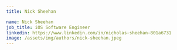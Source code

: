 ```yaml
---
title: Nick Sheehan

name: Nick Sheehan
job_title: iOS Software Engineer
linkedin: https://www.linkedin.com/in/nicholas-sheehan-801a6731
image: /assets/img/authors/nick-sheehan.jpeg
---
```

